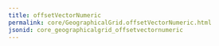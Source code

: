 ```yaml
---
title: offsetVectorNumeric
permalink: core/GeographicalGrid.offsetVectorNumeric.html
jsonid: core_geographicalgrid_offsetvectornumeric
---
```

